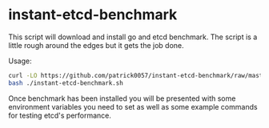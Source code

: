 # instant-etcd-benchmark
This script will download and install go and etcd benchmark.  The script is a little rough around the edges but it gets the job done. 

Usage:
```bash
curl -LO https://github.com/patrick0057/instant-etcd-benchmark/raw/master/instant-etcd-benchmark.sh
bash ./instant-etcd-benchmark.sh
```

Once benchmark has been installed you will be presented with some environment variables you need to set as well as some example commands for testing etcd's performance.
